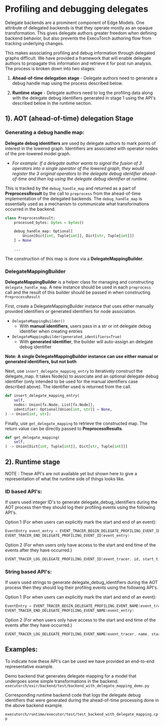 <!--- DEPRECATED This document is moving to executorch/docs/source/sdk-delegate-integration.md---->

# Profiling and debugging delegates

Delegate backends are a prominent component of Edge Models. One attribute of
delegated backends is that they operate mostly as an opaque transformation.
This gives delegate authors greater freedom when defining backend behavior,
but also prevents the ExecuTorch authoring flow from tracking underlying changes.

This makes associating profiling and debug information through delegated
graphs difficult. We have provided a framework that will enable delegate authors
to propagate this information and retrieve it for post run analysis. The process is
broken down into two stages:

1) **Ahead-of-time delegation stage** - Delegate authors need to generate
a debug handle map using the process described below.

2) **Runtime stage** - Delegate authors need to log the profiling data along with the
delegate debug identifiers generated in stage 1 using the API's described below in
the runtime section.

## 1). AOT (ahead-of-time) delegation Stage
### Generating a debug handle map:
**Delegate debug identifiers** are used by delegate authors to mark points of
interest in the lowered graph. Identifiers are associated with operator
nodes of the pre-lowered model graph.

- *For example: If a delegate author wants to signal the fusion of 3 operators
into a single operator of the lowered graph, they would register the 3
original operators to the delegate debug identifier ahead-of-time and then log using the
delegate debug identifier at runtime.*

This is tracked by the `debug_handle_map` and returned as a part of
**PreprocessResult** by the call to `preprocess` from the ahead-of-time implementation of the delegated
backends. The `debug_handle_map` is essentially used as a mechanism to communicate what transformations
occurred in the backend.

```python
class PreprocessResult:
    processed_bytes: bytes = bytes()

    debug_handle_map: Optional[
        Union[Dict[int, Tuple[int]], Dict[str, Tuple[int]]]
    ] = None

    ...
```

The construction of this map is done via a **DelegateMappingBuilder**.


### DelegateMappingBuilder

**DelegateMappingBuilder** is a helper class for managing and constructing
`delegate_handle_map`. A new instance should be used in each `preprocess` call
and the result of this builder should be passed in when constructing
`PreprocessResult`

First, create a DelegateMappingBuilder instance that uses either
manually provided identifiers or generated identifiers for node association.

- `DelegateMappingBuilder()`
  - With __manual identifiers__, users pass in a str or int delegate debug identifier
  when creating entries
- `DelegateMappingBuilder(generated_identifiers=True)`
  - With __generated identifier__, the builder will auto-assign an delegate debug identifier

**Note: A single DelegateMappingBuilder instance can use either manual
or generated identifiers, but not both**


Next, use `insert_delegate_mapping_entry` to iteratively construct the
delegate_map. It takes Node(s) to associate and an optional
delegate debug identifier (only intended to be used for the manual identifiers case described above).
The identifier used is returned from the call.

```python
def insert_delegate_mapping_entry(
    self,
    nodes: Union[fx.Node, List[fx.Node]],
    identifier: Optional[Union[int, str]] = None,
) -> Union[int, str]:
```

Finally, use `get_delegate_mapping` to retrieve the constructed map.
The return value can be directly passed to **PreprocessResults**.

```python
def get_delegate_mapping(
    self,
) -> Union[Dict[int, Tuple[int]], Dict[str, Tuple[int]]]
```

## 2). Runtime stage

NOTE : These API's are not available yet but shown here to give a representation of what the
runtime side of things looks like.

### ID based API's:

If users used integer ID's to generate delegate_debug_identifiers during the AOT process then
they should log their profiling events using the following API's.

Option 1 (For when users can explicitly mark the start and end of an event):
```C++
EventEntry event_entry = EVENT_TRACER_BEGIN_DELEGATE_PROFILING_EVENT_ID(event_tracer, id)
EVENT_TRACER_END_DELEGATE_PROFILING_EVENT_ID(event_entry)
```

Option 2 (For when users only have access to the start and end time of the events after they have occurred.)
```C++
EVENT_TRACER_LOG_DELEGATE_PROFILING_EVENT_ID(event_tracer, id, start_time, end_time)
```

### String based API's:

If users used strings to generate delegate_debug_identifiers during the AOT process then they
should log their profiling events using the following API's.

Option 1 (For when users can explicitly mark the start and end of an event):
```C++
EventEntry = EVENT_TRACER_BEGIN_DELEGATE_PROFILING_EVENT_NAME(event_tracer, name)
EVENT_TRACER_END_DELEGATE_PROFILING_EVENT_NAME(event_entry)
```

Option 2 (For when users only have access to the start and end time of the events after they have occurred.)
```C++
EVENT_TRACER_LOG_DELEGATE_PROFILING_EVENT_NAME(event_tracer, name, start_time, end_time)
```

## Examples:

To indicate how these API's can be used we have provided an end-to-end representative example.

Demo backend that generates delegate mapping for a model that undergoes some simple transformations
in the backend.
`executorch/exir/backend/test/backend_with_delegate_mapping_demo.py`

Corresponding runtime backend code that logs the delegate debug identifiers that were generated
during the ahead-of-time processing done in the above backend example.

`executorch/runtime/executor/test/test_backend_with_delegate_mapping.cpp`
